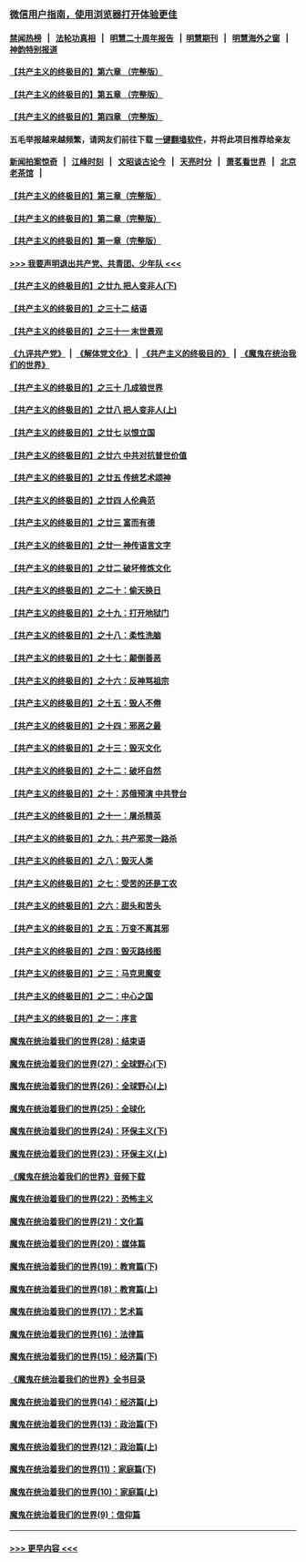 ### [微信用户指南，使用浏览器打开体验更佳](https://github.com/gfw-breaker/banned-news1/blob/master/indexes/wechat-guide.md?t=0)
#### [禁闻热榜](热点新闻.md?t=0)  &nbsp;&nbsp;|&nbsp;&nbsp; [法轮功真相](https://github.com/gfw-breaker/truth/blob/master/README.md?t=0) &nbsp;&nbsp;|&nbsp;&nbsp; [明慧二十周年报告](https://github.com/gfw-breaker/mh-reports/blob/master/README.md?t=0) &nbsp;&nbsp;|&nbsp;&nbsp;[明慧期刊](https://github.com/gfw-breaker/mh-qikan) &nbsp;&nbsp;|&nbsp;&nbsp; [明慧海外之窗](https://github.com/gfw-breaker/mh-news/blob/master/README.md?t=0) &nbsp;&nbsp;|&nbsp;&nbsp; [神韵特别报道](https://github.com/gfw-breaker/mh-news/blob/master/shenyun.md?t=0)
#### [【共产主义的终极目的】第六章 （完整版）](../pages/nsc422/n11428913.md?t=02080422) 
#### [【共产主义的终极目的】第五章 （完整版）](../pages/nsc422/n11428912.md?t=02080422) 
#### [【共产主义的终极目的】第四章 （完整版）](../pages/nsc422/n11428907.md?t=02080422) 
#### 五毛举报越来越频繁，请网友们前往下载 [一键翻墙软件](https://github.com/gfw-breaker/ssr-accounts)，并将此项目推荐给亲友
#### [新闻拍案惊奇](https://github.com/gfw-breaker/banned-news1/blob/master/pages/link4.md) &nbsp;&nbsp;|&nbsp;&nbsp; [江峰时刻](https://github.com/gfw-breaker/banned-news1/blob/master/pages/link4.md) &nbsp;&nbsp;|&nbsp;&nbsp; [文昭谈古论今](https://github.com/gfw-breaker/banned-news1/blob/master/pages/link4.md) &nbsp;&nbsp;|&nbsp;&nbsp; [天亮时分](https://github.com/gfw-breaker/banned-news1/blob/master/pages/link4.md) &nbsp;&nbsp;|&nbsp;&nbsp; [萧茗看世界](https://github.com/gfw-breaker/banned-news1/blob/master/pages/link4.md) &nbsp;&nbsp;|&nbsp;&nbsp; [北京老茶馆](https://github.com/gfw-breaker/banned-news1/blob/master/pages/link4.md) &nbsp;&nbsp;|&nbsp;&nbsp; 
#### [【共产主义的终极目的】第三章（完整版）](../pages/nsc422/n11428848.md?t=02080422) 
#### [【共产主义的终极目的】第二章（完整版）](../pages/nsc422/n11428831.md?t=02080422) 
#### [【共产主义的终极目的】第一章（完整版）](../pages/nsc422/n11417651.md?t=02080422) 
#### [>>> 我要声明退出共产党、共青团、少年队 <<<](https://github.com/begood0513/goodnews/blob/master/quit/letter.md) 
#### [【共产主义的终极目的】之廿九 把人变非人(下)](../pages/nsc422/n11344140.md?t=02080422) 
#### [【共产主义的终极目的】之三十二 结语](../pages/nsc422/n11360535.md?t=02080422) 
#### [【共产主义的终极目的】之三十一 末世景观](../pages/nsc422/n11351129.md?t=02080422) 
#### [《九评共产党》](https://github.com/begood0513/9ping.md/blob/master/README.md) &nbsp;|&nbsp; [《解体党文化》](../../../../jtdwh.md/blob/master/README.md)  &nbsp;|&nbsp; [《共产主义的终极目的》](../../../../gczydzjmd.md/blob/master/README.md) &nbsp;|&nbsp; [《魔鬼在统治我们的世界》](../../../../mgztzwmdsj.md/blob/master/README.md) 
#### [【共产主义的终极目的】之三十 几成狼世界](../pages/nsc422/n11348280.md?t=02080422) 
#### [【共产主义的终极目的】之廿八 把人变非人(上)](../pages/nsc422/n11340492.md?t=02080422) 
#### [【共产主义的终极目的】之廿七 以恨立国](../pages/nsc422/n11336944.md?t=02080422) 
#### [【共产主义的终极目的】之廿六 中共对抗普世价值](../pages/nsc422/n11324785.md?t=02080422) 
#### [【共产主义的终极目的】之廿五 传统艺术颂神](../pages/nsc422/n11296396.md?t=02080422) 
#### [【共产主义的终极目的】之廿四 人伦典范](../pages/nsc422/n11296397.md?t=02080422) 
#### [【共产主义的终极目的】之廿三 富而有德](../pages/nsc422/n11283598.md?t=02080422) 
#### [【共产主义的终极目的】之廿一 神传语言文字](../pages/nsc422/n11263265.md?t=02080422) 
#### [【共产主义的终极目的】之廿二 破坏修炼文化](../pages/nsc422/n11245728.md?t=02080422) 
#### [【共产主义的终极目的】之二十：偷天换日](../pages/nsc422/n11238846.md?t=02080422) 
#### [【共产主义的终极目的】之十九：打开地狱门](../pages/nsc422/n11206376.md?t=02080422) 
#### [【共产主义的终极目的】之十八：柔性洗脑](../pages/nsc422/n11199994.md?t=02080422) 
#### [【共产主义的终极目的】之十七：颠倒善恶](../pages/nsc422/n11179782.md?t=02080422) 
#### [【共产主义的终极目的】之十六：反神骂祖宗](../pages/nsc422/n11166798.md?t=02080422) 
#### [【共产主义的终极目的】之十五：毁人不倦](../pages/nsc422/n11166792.md?t=02080422) 
#### [【共产主义的终极目的】之十四：邪恶之最](../pages/nsc422/n11150249.md?t=02080422) 
#### [【共产主义的终极目的】之十三：毁灭文化](../pages/nsc422/n11135227.md?t=02080422) 
#### [【共产主义的终极目的】之十二：破坏自然](../pages/nsc422/n11135214.md?t=02080422) 
#### [【共产主义的终极目的】之十：苏俄预演 中共登台](../pages/nsc422/n11118424.md?t=02080422) 
#### [【共产主义的终极目的】之十一：屠杀精英](../pages/nsc422/n11118442.md?t=02080422) 
#### [【共产主义的终极目的】之九：共产邪灵一路杀](../pages/nsc422/n11114139.md?t=02080422) 
#### [【共产主义的终极目的】之八：毁灭人类](../pages/nsc422/n11108503.md?t=02080422) 
#### [【共产主义的终极目的】之七：受苦的还是工农](../pages/nsc422/n11101809.md?t=02080422) 
#### [【共产主义的终极目的】之六：甜头和苦头](../pages/nsc422/n11096971.md?t=02080422) 
#### [【共产主义的终极目的】之五：万变不离其邪](../pages/nsc422/n11091285.md?t=02080422) 
#### [【共产主义的终极目的】之四：毁灭路线图](../pages/nsc422/n11086284.md?t=02080422) 
#### [【共产主义的终极目的】之三：马克思魔变](../pages/nsc422/n11061941.md?t=02080422) 
#### [【共产主义的终极目的】之二：中心之国](../pages/nsc422/n11047728.md?t=02080422) 
#### [【共产主义的终极目的】之一：序言](../pages/nsc422/n11086077.md?t=02080422) 
#### [魔鬼在统治着我们的世界(28)：结束语](../pages/nsc422/n10936246.md?t=02080422) 
#### [魔鬼在统治着我们的世界(27)：全球野心(下)](../pages/nsc422/n10928319.md?t=02080422) 
#### [魔鬼在统治着我们的世界(26)：全球野心(上)](../pages/nsc422/n10900318.md?t=02080422) 
#### [魔鬼在统治着我们的世界(25)：全球化](../pages/nsc422/n10788205.md?t=02080422) 
#### [魔鬼在统治着我们的世界(24)：环保主义(下)](../pages/nsc422/n10695307.md?t=02080422) 
#### [魔鬼在统治着我们的世界(23)：环保主义(上)](../pages/nsc422/n10688613.md?t=02080422) 
#### [《魔鬼在统治着我们的世界》音频下载](../pages/nsc422/n10635553.md?t=02080422) 
#### [魔鬼在统治着我们的世界(22)：恐怖主义](../pages/nsc422/n10614727.md?t=02080422) 
#### [魔鬼在统治着我们的世界(21)：文化篇](../pages/nsc422/n10597706.md?t=02080422) 
#### [魔鬼在统治着我们的世界(20)：媒体篇](../pages/nsc422/n10586579.md?t=02080422) 
#### [魔鬼在统治着我们的世界(19)：教育篇(下)](../pages/nsc422/n10564808.md?t=02080422) 
#### [魔鬼在统治着我们的世界(18)：教育篇(上)](../pages/nsc422/n10526970.md?t=02080422) 
#### [魔鬼在统治着我们的世界(17)：艺术篇](../pages/nsc422/n10499093.md?t=02080422) 
#### [魔鬼在统治着我们的世界(16)：法律篇](../pages/nsc422/n10485969.md?t=02080422) 
#### [魔鬼在统治着我们的世界(15)：经济篇(下)](../pages/nsc422/n10469975.md?t=02080422) 
#### [《魔鬼在统治着我们的世界》全书目录](../pages/nsc422/n10464261.md?t=02080422) 
#### [魔鬼在统治着我们的世界(14)：经济篇(上)](../pages/nsc422/n10457370.md?t=02080422) 
#### [魔鬼在统治着我们的世界(13)：政治篇(下)](../pages/nsc422/n10448270.md?t=02080422) 
#### [魔鬼在统治着我们的世界(12)：政治篇(上)](../pages/nsc422/n10444576.md?t=02080422) 
#### [魔鬼在统治着我们的世界(11)：家庭篇(下)](../pages/nsc422/n10440961.md?t=02080422) 
#### [魔鬼在统治着我们的世界(10)：家庭篇(上)](../pages/nsc422/n10435448.md?t=02080422) 
#### [魔鬼在统治着我们的世界(9)：信仰篇](../pages/nsc422/n10432159.md?t=02080422) 

----
#### [ >>> 更早内容 <<< ](../indexes/nsc422-earlier.md)
